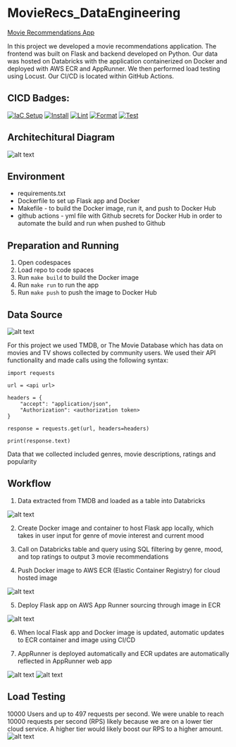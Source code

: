 # MovieRecs_DataEngineering
[Movie Recommendations App](https://ucqrm4zhtb.us-east-2.awsapprunner.com/)

In this project we developed a movie recommendations application. The frontend was built on Flask and backend developed on Python. Our data was hosted on Databricks with the application containerized on Docker and deployed with AWS ECR and AppRunner. We then performed load testing using Locust. Our CI/CD is located within GitHub Actions.

## CICD Badges:
[![IaC Setup](https://github.com/jahnavi-maddhuri/MovieRecs_DataEngineering/actions/workflows/IaC.yml/badge.svg)](https://github.com/jahnavi-maddhuri/MovieRecs_DataEngineering/actions/workflows/IaC.yml)
[![Install](https://github.com/jahnavi-maddhuri/MovieRecs_DataEngineering/actions/workflows/install.yml/badge.svg)](https://github.com/jahnavi-maddhuri/MovieRecs_DataEngineering/actions/workflows/install.yml)
[![Lint](https://github.com/jahnavi-maddhuri/MovieRecs_DataEngineering/actions/workflows/lint.yml/badge.svg)](https://github.com/jahnavi-maddhuri/MovieRecs_DataEngineering/actions/workflows/lint.yml)
[![Format](https://github.com/jahnavi-maddhuri/MovieRecs_DataEngineering/actions/workflows/format.yml/badge.svg)](https://github.com/jahnavi-maddhuri/MovieRecs_DataEngineering/actions/workflows/format.yml)
[![Test](https://github.com/jahnavi-maddhuri/MovieRecs_DataEngineering/actions/workflows/test.yml/badge.svg)](https://github.com/jahnavi-maddhuri/MovieRecs_DataEngineering/actions/workflows/test.yml)

## Architechitural Diagram

![alt text](images/architechture.png)

## Environment
* requirements.txt 
* Dockerfile to set up Flask app and Docker 
* Makefile - to build the Docker image, run it, and push to Docker Hub
* github actions - yml file with Github secrets for Docker Hub in order to automate the build and run when pushed to Github

## Preparation and Running
1. Open codespaces 
2. Load repo to code spaces
3. Run `make build` to build the Docker image
4. Run `make run` to run the app
5. Run `make push` to push the image to Docker Hub

## Data Source

![alt text](images/tmdb.png)

For this project we used TMDB, or The Movie Database which has data on movies and TV shows collected by community users. We used their API functionality and made calls using the following syntax:

```
import requests

url = <api url>

headers = {
    "accept": "application/json",
    "Authorization": <authorization token>
}

response = requests.get(url, headers=headers)

print(response.text)
```
Data that we collected included genres, movie descriptions, ratings and popularity

## Workflow
1. Data extracted from TMDB and loaded as a table into Databricks

![alt text](images/db.png)

2. Create Docker image and container to host Flask app locally, which takes in user input for genre of movie interest and current mood

3. Call on Databricks table and query using SQL filtering by genre, mood, and top ratings to output 3 movie recommendations 

4. Push Docker image to AWS ECR (Elastic Container Registry) for cloud hosted image

![alt text](images/ecr.png)

5. Deploy Flask app on AWS App Runner sourcing through image in ECR

![alt text](images/apprunner.png)

6. When local Flask app and Docker image is updated, automatic updates to ECR container and image using CI/CD 

7. AppRunner is deployed automatically and ECR updates are automatically reflected in AppRunner web app

![alt text](images/app_screenshot.png)
![alt text](images/app_screenshot_2.png)


## Load Testing
10000 Users and up to 497 requests per second. We were unable to reach 10000 requests per second (RPS) likely because we are on a lower tier cloud service. A higher tier would likely boost our RPS to a higher amount.
![alt text](images/locust.png)

